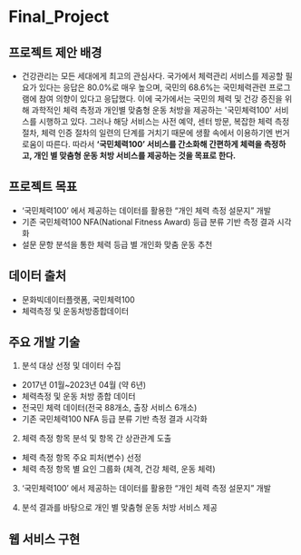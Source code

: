 # Final_Project

## 프로젝트 제안 배경
- 건강관리는 모든 세대에게 최고의 관심사다. 국가에서 체력관리 서비스를 제공할 필요가 있다는 응답은 80.0%로 매우 높으며, 국민의 68.6%는 국민체력관련 프로그램에 참여 의향이 있다고 응답했다. 이에 국가에서는 국민의 체력 및 건강 증진을 위해 과학적인 체력 측정과 개인별 맞춤형 운동 처방을 제공하는  '국민체력100' 서비스를 시행하고 있다. 그러나 해당 서비스는 사전 예약, 센터 방문, 복잡한 체력 측정 절차, 체력 인증 절차의 일련의 단계를 거치기 때문에 생활 속에서 이용하기엔 번거로움이 따른다.
따라서 <b>‘국민체력100’ 서비스를 간소화해 간편하게 체력을 측정하고, 개인 별 맞춤형 운동 처방 서비스를 제공하는 것을 목표로 한다.</b>

## 프로젝트 목표
 - ‘국민체력100’ 에서 제공하는 데이터를 활용한 “개인 체력 측정 설문지” 개발
 - 기존 국민체력100 NFA(National Fitness Award) 등급 분류 기반 측정 결과 시각화
 - 설문 문항 분석을 통한 체력 등급 별 개인화 맞춤 운동 추천

## 데이터 출처
 - 문화빅데이터플랫폼, 국민체력100 
 - 체력측정 및 운동처방종합데이터

## 주요 개발 기술
1. 분석 대상 선정 및 데이터 수집 
  - 2017년 01월~2023년 04월 (약 6년)
  - 체력측정 및 운동 처방 종합 데이터
  - 전국민 체력 데이터(전국 88개소, 출장 서비스 6개소)
  - 기존 국민체력100 NFA 등급 분류 기반 측정 결과 시각화

2. 체력 측정 항목 분석 및 항목 간 상관관계 도출
  - 체력 측정 항목 주요 피처(변수) 선정
  - 체력 측정 항목 별 요인 그룹화 (체격, 건강 체력, 운동 체력)

3. ‘국민체력100’ 에서 제공하는 데이터를 활용한 “개인 체력 측정 설문지” 개발

4. 분석 결과를 바탕으로 개인 별 맞춤형 운동 처방 서비스 제공

## 웹 서비스 구현
 

